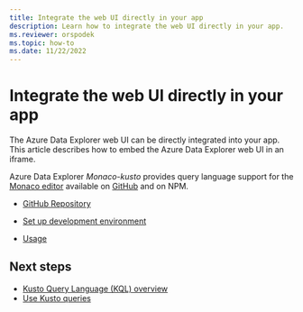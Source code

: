 ```yaml
---
title: Integrate the web UI directly in your app
description: Learn how to integrate the web UI directly in your app.
ms.reviewer: orspodek
ms.topic: how-to
ms.date: 11/22/2022
---
```

# Integrate the web UI directly in your app

The Azure Data Explorer web UI can be directly integrated into your app.  This article describes how to embed the Azure Data Explorer web UI in an iframe.

Azure Data Explorer *Monaco-kusto* provides query language support for the [Monaco editor](https://microsoft.github.io/monaco-editor/) available on [GitHub](https://github.com/Azure/monaco-kusto) and on NPM.

- [GitHub Repository](https://github.com/Azure/monaco-kusto)

- [Set up development environment](https://github.com/Azure/monaco-kusto#setting-up-a-dev-environment)

- [Usage](https://github.com/Azure/monaco-kusto#usage)

## Next steps

- [Kusto Query Language (KQL) overview](../../query/index.md)
- [Use Kusto queries](../../query/tutorial.md)
